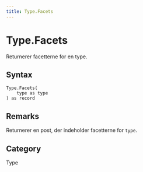 ```yaml
---
title: Type.Facets
---
```


# Type.Facets


Returnerer facetterne for en type.


## Syntax

```powerquery
Type.Facets(
    type as type
) as record
```


## Remarks

Returnerer en post, der indeholder facetterne for <code>type</code>.



## Category
Type
